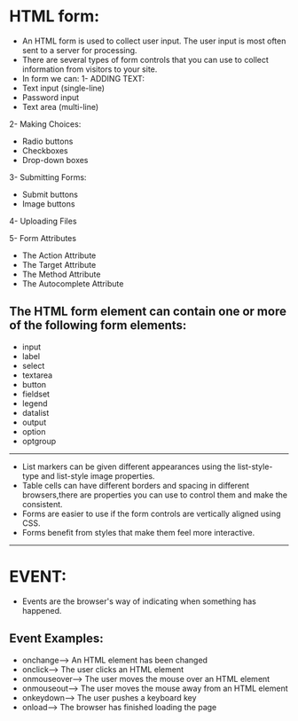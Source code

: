 # HTML form:

* An HTML form is used to collect user input. The user input is most often sent to a server for processing.
* There are several types of form controls that you can use to collect information from visitors to your site.
* In form we can: 
1- ADDING TEXT:
* Text input (single-line)
* Password input
* Text area (multi-line)

2- Making Choices:
* Radio buttons
* Checkboxes
* Drop-down boxes

3- Submitting Forms:
* Submit buttons
* Image buttons

4- Uploading Files

5- Form Attributes
* The Action Attribute
* The Target Attribute
* The Method Attribute
* The Autocomplete Attribute

## The HTML form element can contain one or more of the following form elements:
* input
* label
* select
* textarea
* button
* fieldset
* legend
* datalist
* output
* option
* optgroup

<hr>

* List markers can be given different appearances using the list-style-type and list-style image properties.
* Table cells can have different borders and spacing in different browsers,there are properties you can use to control them and make the consistent. 
* Forms are easier to use if the form controls are vertically aligned using CSS.
* Forms benefit from styles that make them feel more interactive.

<hr>

# EVENT:

* Events are the browser's way of indicating when something has happened.

## Event Examples:

* onchange--> An HTML element has been changed
* onclick--> The user clicks an HTML element
* onmouseover--> The user moves the mouse over an HTML element
* onmouseout--> The user moves the mouse away from an HTML element
* onkeydown--> The user pushes a keyboard key
* onload--> The browser has finished loading the page